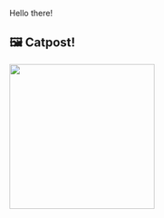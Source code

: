 Hello there!



## 🖼️ Catpost!

<sub>
    <img src="https://cdn2.thecatapi.com/images/bo5.jpg" height="256">
</sub>

